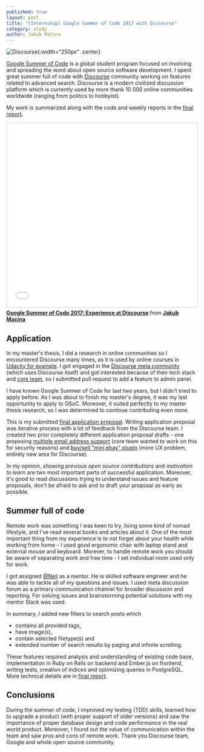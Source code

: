 ```yaml
---
published: true
layout: post
title: "[Internship] Google Summer of Code 2017 with Discourse"
category: study
author: Jakub Mačina
---
```

<!--more-->
![Discourse](https://www.discourse.org/images/logo.png "Discourse logo"){:width="250px" .center} 

[Google Summer of Code](https://summerofcode.withgoogle.com/) is a global student program focused on involving and spreading the word about open source software development. I spent great summer full of code with [Discourse](https://www.discourse.org/) community working on features related to advanced search. Discourse is a modern civilized discussion platform which is currently used by more thank 10 000 online communities worldwide (ranging from politics to hobbyist). 

My work is summarized along with the code and weekly reports in the [final report](https://gist.github.com/dmacjam/66211e9149ad72537bc12d0e483ea9e1).

<iframe src="//www.slideshare.net/slideshow/embed_code/key/DAFqh1OaXjl5cu" width="595" height="485" frameborder="0" marginwidth="0" marginheight="0" scrolling="no" style="border:1px solid #CCC; border-width:1px; margin-bottom:5px; max-width: 100%;" allowfullscreen> </iframe> <div style="margin-bottom:5px"> <strong> <a href="//www.slideshare.net/dmacjam/google-summer-of-code-2017-experience-at-discourse" title="Google Summer of Code 2017: Experience at Discourse" target="_blank">Google Summer of Code 2017: Experience at Discourse</a> </strong> from <strong><a href="https://www.slideshare.net/dmacjam" target="_blank">Jakub Macina</a></strong> </div>

## Application

In my master's thesis, I did a research in online communities so I encountered Discourse many times, as it is used by online courses in [Udacity for example](https://www.discourse.org/customers.html). I got engaged in the [Discourse meta community](meta.discourse.org) (which uses Discourse itself) and got interested because of their tech stack and [core team](https://blog.discourse.org/2013/02/the-discourse-team/), so I submitted pull request to add a feature to admin panel.  

I have known Google Summer of Code for last two years, but I didn't tried to apply before. As I was about to finish my master's degree, it was my last opportunity to apply to GSoC. Moreover, it suited perfectly to my master thesis research, so I was determined to continue contributing even more.

This is my submitted [final application proposal](https://gist.github.com/dmacjam/887e50a4d1b349f6b7e44f6302314d62). Writing application proposal was iterative process with a lot of feedback from the Discourse team. I created two prior completely different application proposal drafts  - one proposing [multiple email address support](https://meta.discourse.org/t/additional-email-support/59847) (core team wanted to work on this for security reasons) and [buy/sell "mini ebay" plugin](https://meta.discourse.org/t/buy-sell-category/15655/27) (more UX problem, entirely new area for Discourse).         

In my opinion, _showing previous open source contributions_ and _motivation to learn_ are two most important parts of successful application. Moreover, it's good to read discussions trying to understand issues and feature proposals, don't be afraid to ask and to draft your proposal as early as possible.  

## Summer full of code

Remote work was something I was keen to try, living some kind of nomad lifestyle, and I've read several books and articles about it. One of the most important thing from my experience is to not forget about your health while working from home - I used good ergonomic chair with laptop stand and external mouse and keyboard. Morever, to handle remote work you should be aware of separating work and free time - I set individual room used only for work.  

I got assigned [@Neil](https://twitter.com/neill) as a mentor. He is skilled software engineer and he was able to tackle all of my questions and issues. I used meta discussion forum as a primary communication channel for broader discussion and reporting. For solving issues and brainstorming potential solutions with my mentor Slack was used.    

In summary, I added new filters to search posts which 

- contains all provided tags, 
- have image(s), 
- contain selected filetype(s) and 
- extended number of search results by paging and infinite scrolling. 

These features required analysis and understanding of existing code base, implementation in Ruby on Rails on backend and Ember.js on frontend, writing tests, creation of indices and optimizing queries in PostgreSQL. More technical details are in [final report](https://gist.github.com/dmacjam/66211e9149ad72537bc12d0e483ea9e1).

## Conclusions 

During the summer of code, I improved my testing (TDD) skills, learned how to upgrade a product (with proper support of older versions) and saw the importance of proper database design and code performance in the real world product. Moreover, I found out the value of communication within the team and saw pros and cons of remote work. Thank you Discourse team, Google and whole open source community.
